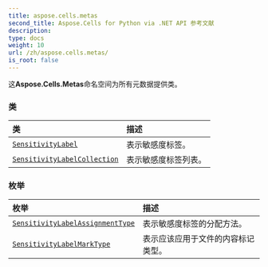 ```yaml
---
title: aspose.cells.metas
second_title: Aspose.Cells for Python via .NET API 参考文献
description:
type: docs
weight: 10
url: /zh/aspose.cells.metas/
is_root: false
---
```

这**Aspose.Cells.Metas**命名空间为所有元数据提供类。

### 类
|类|描述|
| :- | :- |
| [`SensitivityLabel`](/cells/python-net/zh/aspose.cells.metas/sensitivitylabel) |表示敏感度标签。|
| [`SensitivityLabelCollection`](/cells/python-net/zh/aspose.cells.metas/sensitivitylabelcollection) |表示敏感度标签列表。|


### 枚举
|枚举|描述|
| :- | :- |
| [`SensitivityLabelAssignmentType`](/cells/python-net/zh/aspose.cells.metas/sensitivitylabelassignmenttype) |表示敏感度标签的分配方法。|
| [`SensitivityLabelMarkType`](/cells/python-net/zh/aspose.cells.metas/sensitivitylabelmarktype) |表示应该应用于文件的内容标记类型。|


